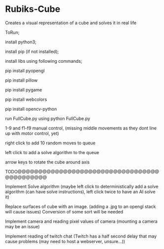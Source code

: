 # Rubiks-Cube
Creates a visual representation of a cube and solves it in real life

ToRun;

install python3;

install pip (if not installed);

install libs using following commands;

pip install pyopengl

pip install pillow

pip install pygame

pip install webcolors

pip install opencv-python

run FullCube.py using python FullCube.py

1-9 and f1-f9 manual control, (missing middle movements as they dont line up with motor control, yet)

right click to add 10 random moves to queue

left click to add a solve algorithm to the queue

arrow keys to rotate the cube around axis

TODO@@@@@@@@@@@@@@@@@@@@@@@@@@@@@@@@@@@@@@@@@@@@

Implement Solve algorithm (maybe left click to deterministically add a solve algorithm (can have solve instructions), left click twice to have an AI solve it)

Replace surfaces of cube with an image. (adding a .jpg to an opengl stack will cause issues) Conversion of some sort will be needed

Implement camera and reading pixel values of camera (mounting a camera may be an issue)

Implement reading of twitch chat (Twitch has a half second delay that may cause problems (may need to host a webserver, unsure...))

